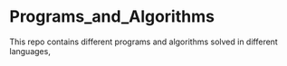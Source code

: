 # Programs_and_Algorithms
This repo contains different programs and algorithms solved in different languages,
